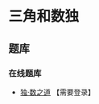 # 三角和数独
<!-- START doctoc generated TOC please keep comment here to allow auto update -->
<!-- DON'T EDIT THIS SECTION, INSTEAD RE-RUN doctoc TO UPDATE -->

<!-- END doctoc generated TOC please keep comment here to allow auto update -->

## 题库

### 在线题库

- [独·数之道](http://www.sudokufans.org.cn/lx/game.index.php?type=3jh4) 【需要登录】
